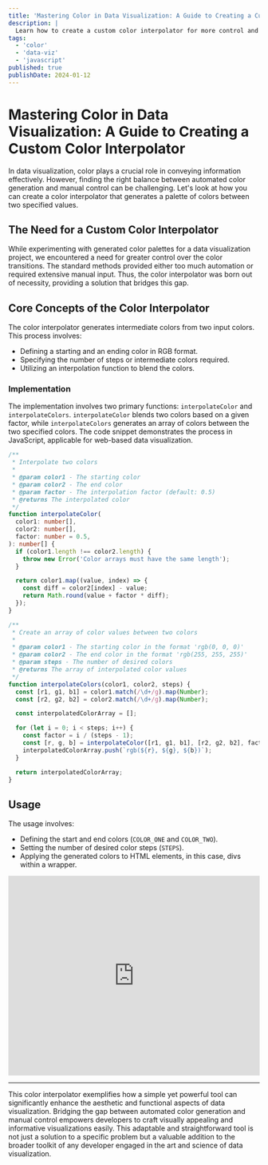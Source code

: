 ```yaml
---
title: 'Mastering Color in Data Visualization: A Guide to Creating a Custom Color Interpolator'
description: |
  Learn how to create a custom color interpolator for more control and precision in your visualizations. Ideal for developers and data scientists seeking to enhance their projects.
tags:
  - 'color'
  - 'data-viz'
  - 'javascript'
published: true
publishDate: 2024-01-12
---
```


# Mastering Color in Data Visualization: A Guide to Creating a Custom Color Interpolator

In data visualization, color plays a crucial role in conveying information effectively. However, finding the right balance between automated color generation and manual control can be challenging. Let's look at how you can create a color interpolator that generates a palette of colors between two specified values.

## The Need for a Custom Color Interpolator

While experimenting with generated color palettes for a data visualization project, we encountered a need for greater control over the color transitions. The standard methods provided either too much automation or required extensive manual input. Thus, the color interpolator was born out of necessity, providing a solution that bridges this gap.

## Core Concepts of the Color Interpolator

The color interpolator generates intermediate colors from two input colors. This process involves:

- Defining a starting and an ending color in RGB format.
- Specifying the number of steps or intermediate colors required.
- Utilizing an interpolation function to blend the colors.

### Implementation

The implementation involves two primary functions: `interpolateColor` and `interpolateColors`. `interpolateColor` blends two colors based on a given factor, while `interpolateColors` generates an array of colors between the two specified colors. The code snippet demonstrates the process in JavaScript, applicable for web-based data visualization.

```typescript
/**
 * Interpolate two colors
 *
 * @param color1 - The starting color
 * @param color2 - The end color
 * @param factor - The interpolation factor (default: 0.5)
 * @returns The interpolated color
 */
function interpolateColor(
  color1: number[],
  color2: number[],
  factor: number = 0.5,
): number[] {
  if (color1.length !== color2.length) {
    throw new Error('Color arrays must have the same length');
  }

  return color1.map((value, index) => {
    const diff = color2[index] - value;
    return Math.round(value + factor * diff);
  });
}
```

```typescript
/**
 * Create an array of color values between two colors
 *
 * @param color1 - The starting color in the format 'rgb(0, 0, 0)'
 * @param color2 - The end color in the format 'rgb(255, 255, 255)'
 * @param steps - The number of desired colors
 * @returns The array of interpolated color values
 */
function interpolateColors(color1, color2, steps) {
  const [r1, g1, b1] = color1.match(/\d+/g).map(Number);
  const [r2, g2, b2] = color2.match(/\d+/g).map(Number);

  const interpolatedColorArray = [];

  for (let i = 0; i < steps; i++) {
    const factor = i / (steps - 1);
    const [r, g, b] = interpolateColor([r1, g1, b1], [r2, g2, b2], factor);
    interpolatedColorArray.push(`rgb(${r}, ${g}, ${b})`);
  }

  return interpolatedColorArray;
}
```

## Usage

The usage involves:

- Defining the start and end colors (`COLOR_ONE` and `COLOR_TWO`).
- Setting the number of desired color steps (`STEPS`).
- Applying the generated colors to HTML elements, in this case, divs within a wrapper.

<iframe height="400" style="width: 100%;" scrolling="no" title="Interpolate colors" src="https://codepen.io/benjamincharity/embed/rvMYMX?default-tab=js%2Cresult" frameborder="no" loading="lazy" allowtransparency="true" allowfullscreen="true" data-external="1">
  See the Pen <a href="https://codepen.io/benjamincharity/pen/rvMYMX">
  Interpolate colors</a> by Benjamin Charity (<a href="https://codepen.io/benjamincharity">@benjamincharity</a>)
  on <a href="https://codepen.io">CodePen</a>.
</iframe>

---

This color interpolator exemplifies how a simple yet powerful tool can significantly enhance the aesthetic and functional aspects of data visualization. Bridging the gap between automated color generation and manual control empowers developers to craft visually appealing and informative visualizations easily. This adaptable and straightforward tool is not just a solution to a specific problem but a valuable addition to the broader toolkit of any developer engaged in the art and science of data visualization.
